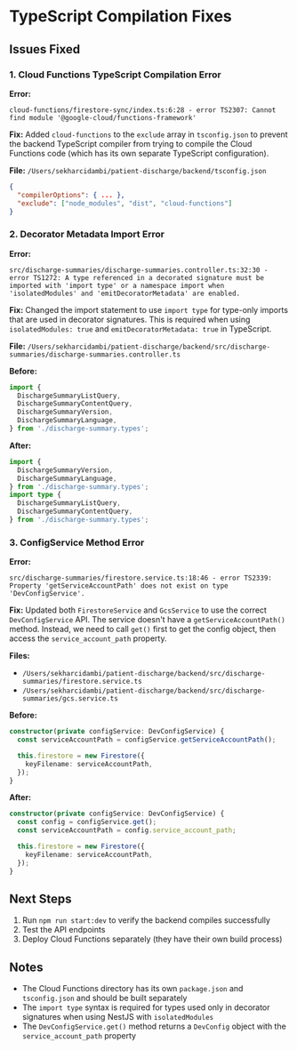 # TypeScript Compilation Fixes

## Issues Fixed

### 1. Cloud Functions TypeScript Compilation Error

**Error:**
```
cloud-functions/firestore-sync/index.ts:6:28 - error TS2307: Cannot find module '@google-cloud/functions-framework'
```

**Fix:**
Added `cloud-functions` to the `exclude` array in `tsconfig.json` to prevent the backend TypeScript compiler from trying to compile the Cloud Functions code (which has its own separate TypeScript configuration).

**File:** `/Users/sekharcidambi/patient-discharge/backend/tsconfig.json`
```json
{
  "compilerOptions": { ... },
  "exclude": ["node_modules", "dist", "cloud-functions"]
}
```

### 2. Decorator Metadata Import Error

**Error:**
```
src/discharge-summaries/discharge-summaries.controller.ts:32:30 - error TS1272: A type referenced in a decorated signature must be imported with 'import type' or a namespace import when 'isolatedModules' and 'emitDecoratorMetadata' are enabled.
```

**Fix:**
Changed the import statement to use `import type` for type-only imports that are used in decorator signatures. This is required when using `isolatedModules: true` and `emitDecoratorMetadata: true` in TypeScript.

**File:** `/Users/sekharcidambi/patient-discharge/backend/src/discharge-summaries/discharge-summaries.controller.ts`

**Before:**
```typescript
import {
  DischargeSummaryListQuery,
  DischargeSummaryContentQuery,
  DischargeSummaryVersion,
  DischargeSummaryLanguage,
} from './discharge-summary.types';
```

**After:**
```typescript
import {
  DischargeSummaryVersion,
  DischargeSummaryLanguage,
} from './discharge-summary.types';
import type {
  DischargeSummaryListQuery,
  DischargeSummaryContentQuery,
} from './discharge-summary.types';
```

### 3. ConfigService Method Error

**Error:**
```
src/discharge-summaries/firestore.service.ts:18:46 - error TS2339: Property 'getServiceAccountPath' does not exist on type 'DevConfigService'.
```

**Fix:**
Updated both `FirestoreService` and `GcsService` to use the correct `DevConfigService` API. The service doesn't have a `getServiceAccountPath()` method. Instead, we need to call `get()` first to get the config object, then access the `service_account_path` property.

**Files:**
- `/Users/sekharcidambi/patient-discharge/backend/src/discharge-summaries/firestore.service.ts`
- `/Users/sekharcidambi/patient-discharge/backend/src/discharge-summaries/gcs.service.ts`

**Before:**
```typescript
constructor(private configService: DevConfigService) {
  const serviceAccountPath = configService.getServiceAccountPath();

  this.firestore = new Firestore({
    keyFilename: serviceAccountPath,
  });
}
```

**After:**
```typescript
constructor(private configService: DevConfigService) {
  const config = configService.get();
  const serviceAccountPath = config.service_account_path;

  this.firestore = new Firestore({
    keyFilename: serviceAccountPath,
  });
}
```

## Next Steps

1. Run `npm run start:dev` to verify the backend compiles successfully
2. Test the API endpoints
3. Deploy Cloud Functions separately (they have their own build process)

## Notes

- The Cloud Functions directory has its own `package.json` and `tsconfig.json` and should be built separately
- The `import type` syntax is required for types used only in decorator signatures when using NestJS with `isolatedModules`
- The `DevConfigService.get()` method returns a `DevConfig` object with the `service_account_path` property

